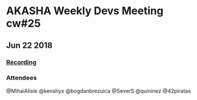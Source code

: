 # AKASHA Weekly Devs Meeting cw#25
## Jun 22 2018
### [Recording](https://zoom.us/recording/play/kBTiksrNXjfvJsHJ6-7EtxKpriPLshABSelgt4KdlsoJWg686_anmRH8TbWYCsis?continueMode=true)
### Attendees
@MihaiAlisie @kenshyx @bogdanbrezuica @SeverS @quininez @42piratas    
